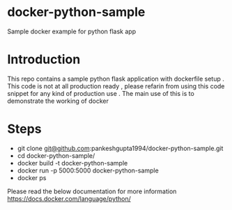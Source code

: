 # docker-python-sample
Sample docker example for python flask app

# Introduction
This repo contains a sample python flask application with dockerfile setup . This code is not at all production ready , please refarin from using this code snippet
for any kind of production use . The main use of this is to demonstrate the working of docker

# Steps
- git clone git@github.com:pankeshgupta1994/docker-python-sample.git
- cd docker-python-sample/
- docker build -t docker-python-sample
- docker run -p 5000:5000 docker-python-sample
- docker ps

Please read the below documentation for more information 
https://docs.docker.com/language/python/
